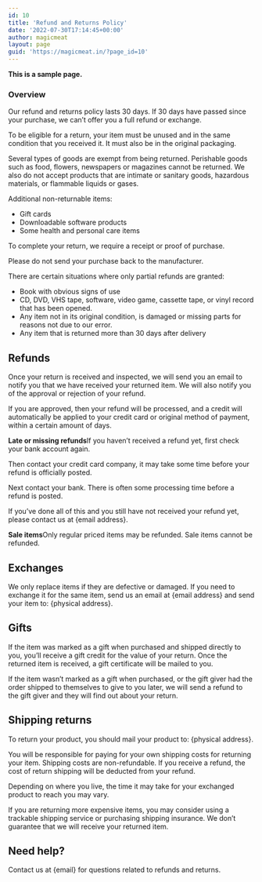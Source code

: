 ```yaml
---
id: 10
title: 'Refund and Returns Policy'
date: '2022-07-30T17:14:45+00:00'
author: magicmeat
layout: page
guid: 'https://magicmeat.in/?page_id=10'
---
```


**This is a sample page.**

### Overview

Our refund and returns policy lasts 30 days. If 30 days have passed since your purchase, we can’t offer you a full refund or exchange.

To be eligible for a return, your item must be unused and in the same condition that you received it. It must also be in the original packaging.

Several types of goods are exempt from being returned. Perishable goods such as food, flowers, newspapers or magazines cannot be returned. We also do not accept products that are intimate or sanitary goods, hazardous materials, or flammable liquids or gases.

Additional non-returnable items:

- Gift cards
- Downloadable software products
- Some health and personal care items

To complete your return, we require a receipt or proof of purchase.

Please do not send your purchase back to the manufacturer.

There are certain situations where only partial refunds are granted:

- Book with obvious signs of use
- CD, DVD, VHS tape, software, video game, cassette tape, or vinyl record that has been opened.
- Any item not in its original condition, is damaged or missing parts for reasons not due to our error.
- Any item that is returned more than 30 days after delivery

## Refunds

Once your return is received and inspected, we will send you an email to notify you that we have received your returned item. We will also notify you of the approval or rejection of your refund.

If you are approved, then your refund will be processed, and a credit will automatically be applied to your credit card or original method of payment, within a certain amount of days.

**Late or missing refunds**If you haven’t received a refund yet, first check your bank account again.

Then contact your credit card company, it may take some time before your refund is officially posted.

Next contact your bank. There is often some processing time before a refund is posted.

If you’ve done all of this and you still have not received your refund yet, please contact us at {email address}.

**Sale items**Only regular priced items may be refunded. Sale items cannot be refunded.

## Exchanges

We only replace items if they are defective or damaged. If you need to exchange it for the same item, send us an email at {email address} and send your item to: {physical address}.

## Gifts

If the item was marked as a gift when purchased and shipped directly to you, you’ll receive a gift credit for the value of your return. Once the returned item is received, a gift certificate will be mailed to you.

If the item wasn’t marked as a gift when purchased, or the gift giver had the order shipped to themselves to give to you later, we will send a refund to the gift giver and they will find out about your return.

## Shipping returns

To return your product, you should mail your product to: {physical address}.

You will be responsible for paying for your own shipping costs for returning your item. Shipping costs are non-refundable. If you receive a refund, the cost of return shipping will be deducted from your refund.

Depending on where you live, the time it may take for your exchanged product to reach you may vary.

If you are returning more expensive items, you may consider using a trackable shipping service or purchasing shipping insurance. We don’t guarantee that we will receive your returned item.

## Need help?

Contact us at {email} for questions related to refunds and returns.